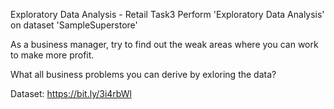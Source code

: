 Exploratory Data Analysis - Retail
Task3
Perform 'Exploratory Data Analysis' on dataset 'SampleSuperstore'

As a business manager, try to find out the weak areas where you can work to make more profit.

What all business problems you can derive by exloring the data?

Dataset: https://bit.ly/3i4rbWl

